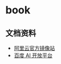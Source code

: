 # book

## 文档资料

- [阿里云官方镜像站](https://developer.aliyun.com/mirror/)
- [百度 AI 开放平台](https://ai.baidu.com/ai-doc/OCR/Ek3h7xypm)
